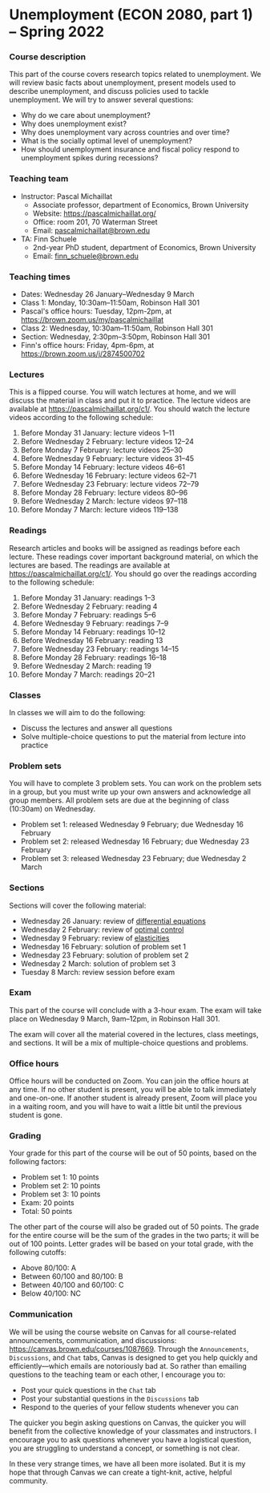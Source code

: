 # Unemployment (ECON 2080, part 1) – Spring 2022

### Course description

This part of the course covers research topics related to unemployment. We will review basic facts about unemployment, present models used to describe unemployment, and discuss policies used to tackle unemployment. We will try to answer several questions: 

+ Why do we care about unemployment?
+ Why does unemployment exist? 
+ Why does unemployment vary across countries and over time? 
+ What is the socially optimal level of unemployment? 
+ How should unemployment insurance and fiscal policy respond to unemployment spikes during recessions?

### Teaching team

+ Instructor: Pascal Michaillat
  * Associate professor, department of Economics, Brown University
  * Website: https://pascalmichaillat.org/
  * Office: room 201, 70 Waterman Street
  * Email: pascalmichaillat@brown.edu
+ TA: Finn Schuele
  * 2nd-year PhD student, department of Economics, Brown University
  * Email: finn_schuele@brown.edu

### Teaching times

+ Dates: Wednesday 26 January–Wednesday 9 March
+ Class 1: Monday, 10:30am–11:50am, Robinson Hall 301
+ Pascal's office hours: Tuesday, 12pm-2pm, at https://brown.zoom.us/my/pascalmichaillat
+ Class 2: Wednesday, 10:30am–11:50am, Robinson Hall 301
+ Section: Wednesday, 2:30pm–3:50pm, Robinson Hall 301
+ Finn's office hours: Friday, 4pm-6pm, at https://brown.zoom.us/j/2874500702

### Lectures

This is a flipped course. You will watch lectures at home, and we will discuss the material in class and put it to practice. The lecture videos are available at https://pascalmichaillat.org/c1/. You should watch the lecture videos according to the following schedule:

1. Before Monday 31 January: lecture videos 1–11
2. Before Wednesday 2 February: lecture videos 12–24
3. Before Monday 7 February: lecture videos 25–30
4. Before Wednesday 9 February: lecture videos 31–45
5. Before Monday 14 February: lecture videos 46–61
6. Before Wednesday 16 February: lecture videos 62–71
7. Before Wednesday 23 February: lecture videos 72–79
8. Before Monday 28 February: lecture videos 80–96
9. Before Wednesday 2 March: lecture videos 97–118
10. Before Monday 7 March: lecture videos 119–138

### Readings

Research articles and books will be assigned as readings before each lecture. These readings cover important background material, on which the lectures are based. The readings are available at https://pascalmichaillat.org/c1/. You should go over the readings according to the following schedule:
  
1. Before Monday 31 January: readings 1–3
2. Before Wednesday 2 February: reading 4
3. Before Monday 7 February: readings 5–6 
4. Before Wednesday 9 February: readings 7–9
5. Before Monday 14 February: readings 10–12
6. Before Wednesday 16 February: reading 13
7. Before Wednesday 23 February: readings 14–15
8. Before Monday 28 February: readings 16–18
9. Before Wednesday 2 March: reading 19
10. Before Monday 7 March: readings 20–21

### Classes

In classes we will aim to do the following:

+ Discuss the lectures and answer all questions
+ Solve multiple-choice questions to put the material from lecture into practice

### Problem sets

You will have to complete 3 problem sets. You can work on the problem sets in a group, but you must write up your own answers and acknowledge all group members. All problem sets are due at the beginning of class (10:30am) on Wednesday.

+ Problem set 1: released Wednesday 9 February; due Wednesday 16 February
+ Problem set 2: released Wednesday 16 February; due Wednesday 23 February
+ Problem set 3: released Wednesday 23 February; due Wednesday 2 March

### Sections

Sections will cover the following material:

+ Wednesday 26 January: review of [differential equations](https://pascalmichaillat.org/c3/)
+ Wednesday 2 February: review of [optimal control](https://pascalmichaillat.org/c3/)
+ Wednesday 9 February: review of [elasticities](https://youtu.be/tU0dtS9iiOk)
+ Wednesday 16 February: solution of problem set 1
+ Wednesday 23 February: solution of problem set 2
+ Wednesday 2 March: solution of problem set 3
+ Tuesday 8 March: review session before exam

### Exam

This part of the course will conclude with a 3-hour exam. The exam will take place on Wednesday 9 March, 9am–12pm, in Robinson Hall 301. 

The exam will cover all the material covered in the lectures, class meetings, and sections. It will be a mix of multiple-choice questions and problems.

### Office hours

Office hours will be conducted on Zoom. You can join the office hours at any time. If no other student is present, you will be able to talk immediately and one-on-one. If another student is already present, Zoom will place you in a waiting room, and you will have to wait a little bit until the previous student is gone. 

### Grading

Your grade for this part of the course will be out of 50 points, based on the following factors:
+ Problem set 1: 10 points
+ Problem set 2: 10 points
+ Problem set 3: 10 points
+ Exam: 20 points
+ Total: 50 points

The other part of the course will also be graded out of 50 points. The grade for the entire course will be the sum of the grades in the two parts; it will be out of 100 points. Letter grades will be based on your total grade, with the following cutoffs:
+ Above 80/100:  A
+ Between 60/100 and 80/100: B
+ Between 40/100 and 60/100: C
+ Below 40/100: NC

### Communication

We will be using the course website on Canvas for all course-related announcements, communication, and discussions: https://canvas.brown.edu/courses/1087669. Through the `Announcements`, `Discussions`, and `Chat` tabs, Canvas is designed to get you help quickly and efficiently—which emails are notoriously bad at. So rather than emailing questions to the teaching team or each other, I encourage you to:

+ Post your quick questions in the `Chat` tab
+ Post your substantial questions in the `Discussions` tab
+ Respond to the queries of your fellow students whenever you can

The quicker you begin asking questions on Canvas, the quicker you will benefit from the collective knowledge of your classmates and instructors. I encourage you to ask questions whenever you have a logistical question, you are struggling to understand a concept, or something is not clear. 

In these very strange times, we have all been more isolated. But it is my hope that through Canvas we can create a tight-knit, active, helpful community.
